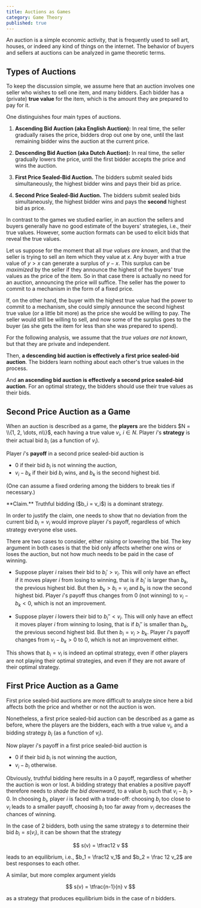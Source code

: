 ```yaml
---
title: Auctions as Games
category: Game Theory
published: true
---
```


An auction is a simple economic activity, that is frequently used to
sell art, houses, or indeed any kind of things on the internet.
The behavior of buyers and sellers at auctions can be analyzed in
game theoretic terms.

##  Types of Auctions

To keep the discussion simple, we assume here that an auction involves
one seller who wishes to sell one item, and many bidders.
Each bidder has a (private) **true value** for the item,
which is the amount they are prepared to pay for it.

<div class="note" markdown="1">
One distinguishes four main types of auctions.

1. **Ascending Bid Auction (aka English Auction):** In real time,
the seller gradually raises the price, bidders drop out one by one,
until the last remaining bidder wins the auction at the current price.

2. **Descending Bid Auction (aka Dutch Auction):** In real time,
the seller gradually lowers the price, until the first bidder
accepts the price and wins the auction.

3. **First Price Sealed-Bid Auction.**
The bidders submit sealed bids simultaneously, the highest bidder wins
and pays their bid as price.

3. **Second Price Sealed-Bid Auction.**
The bidders submit sealed bids simultaneously, the highest bidder wins
and pays the **second** highest bid as price.
</div>

In contrast to the games we studied earlier, in an auction the sellers
and buyers generally have no good estimate of the buyers' strategies,
i.e., their true values.
However, some auction formats can be used to elicit bids that reveal
the true values.

Let us suppose for the moment that all _true values are known_, and that
the seller is trying to sell an item which they value at $x$. 
Any buyer with a true value of $y > x$ can generate a surplus of $y - x$.
This surplus can be _maximized_ by the seller if they
announce the highest of the buyers' true values as the price of the
item.  So in that case there is actually no need for an auction,
announcing the price will suffice.  The seller has the power
to commit to a mechanism in the form of a fixed price.

If, on the other hand, the buyer with the highest true value had the
power to commit to a mechanism, she could simply announce the second
highest true value (or a little bit more) as the price she would be
willing to pay.  The seller would still be willing to sell, and now
some of the surplus goes to the buyer (as she gets the item for less
than she was prepared to spend).

For the following analysis, we assume that the _true values are not known_,
but that they are private and independent.

Then, **a descending bid auction is effectively a first price sealed-bid
auction**.  The bidders learn nothing about each other's true values in
the process.

And **an ascending bid auction is effectively a second price sealed-bid
auction**.  For an optimal strategy, the bidders should use their true
values as their bids.

## Second Price Auction as a Game

When an auction is described as a game, the **players** are the bidders $N
= \\{1, 2, \dots, n\\}$, each having a true value $v_i$, $i \in N$.
Player $i$'s **strategy** is their actual bid $b_i$ (as a function of $v_i$).

Player $i$'s **payoff** in a second price sealed-bid auction is

* $0$ if their bid $b_i$ is not winning the auction,
* $v_i - b_k$ if their bid $b_i$ wins, and $b_k$ is the second highest bid.

(One can assume a fixed ordering among the bidders to break ties if necessary.)

<div class="note" markdown="1">
**Claim.** Truthful bidding ($b_i = v_i$) is a dominant strategy.
</div>

In order to justify the claim, one needs to show that no deviation
from the current bid $b_i = v_i$ would improve player $i$'s payoff,
regardless of which strategy everyone else uses.

There are two cases to consider, either raising or lowering the bid.
The key argument in both cases is that the bid only affects whether one wins or
loses the auction, but not how much needs to be paid in the case of winning.

* Suppose player $i$ raises their bid to $b_i' > v_i$.
This will only have an effect if it moves player $i$ from losing to winning,
that is if $b_i'$ is larger than $b_k$, the previous highest bid.
But then $b_k > b_i = v_i$ and $b_k$ is now the second highest bid.
Player $i$'s payoff thus changes from $0$ (not winning) to $v_i - b_k < 0$,
which is not an improvement.

* Suppose player $i$ lowers their bid to $b_i'' < v_i$.
This will only have an effect it moves player $i$ from winning to losing,
that is if $b_i''$ is smaller than $b_k$, the previous second highest bid.
But then $b_i = v_i > b_k$.  Player $i$'s payoff changes from $v_i - b_k > 0$
to $0$, which is not an improvement either.

This shows that $b_i = v_i$ is indeed an optimal strategy, even if
other players are not playing their optimal strategies, and even if
they are not aware of their optimal strategy.

## First Price Auction as a Game

First price sealed-bid auctions are more difficult to analyze
since here a bid affects both the price and whether or not the auction is won.

Nonetheless, a first price sealed-bid auction can be described as a game
as before, where the players are the bidders, each with a true value $v_i$,
and a bidding strategy $b_i$ (as a function of $v_i$).

Now player $i$'s payoff in a first price sealed-bid auction  is

* $0$ if their bid $b_i$ is not winning the auction,
* $v_i - b_i$ otherwise.

Obviously, truthful bidding here results in a $0$ payoff, regardless of
whether the auction is won or lost.  A bidding strategy that enables a
positive payoff therefore needs to _shade the bid downward_, to a value
$b_i$ such that $v_i - b_i > 0$.  In choosing $b_i$, player $i$ is
faced with a trade-off: choosing $b_i$ too close to $v_i$ leads to a
smaller payoff, choosing $b_i$ too far away from $v_i$ decreases the
chances of winning.

In the case of $2$ bidders, both using the same strategy $s$
to determine their bid $b_i = s(v_i)$, it can be shown
that the strategy

$$
s(v) = \tfrac12 v
$$

leads to an equilibrium, i.e., $b_1 = \frac12 v_1$ and $b_2 = \frac 12 v_2$
are best responses to each other.

A similar, but more complex argument yields

$$
s(v) = \tfrac{n-1}{n} v
$$

as a strategy that produces equilibrium bids in the case of $n$ bidders.
